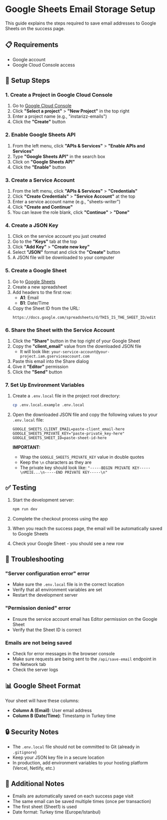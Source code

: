 # Google Sheets Email Storage Setup

This guide explains the steps required to save email addresses to Google Sheets on the success page.

## 📋 Requirements

- Google account
- Google Cloud Console access

## 🚀 Setup Steps

### 1. Create a Project in Google Cloud Console

1. Go to [Google Cloud Console](https://console.cloud.google.com/)
2. Click **"Select a project"** > **"New Project"** in the top right
3. Enter a project name (e.g., "instarizz-emails")
4. Click the **"Create"** button

### 2. Enable Google Sheets API

1. From the left menu, click **"APIs & Services"** > **"Enable APIs and Services"**
2. Type **"Google Sheets API"** in the search box
3. Click on **"Google Sheets API"**
4. Click the **"Enable"** button

### 3. Create a Service Account

1. From the left menu, click **"APIs & Services"** > **"Credentials"**
2. Click **"Create Credentials"** > **"Service Account"** at the top
3. Enter a service account name (e.g., "sheets-writer")
4. Click **"Create and Continue"**
5. You can leave the role blank, click **"Continue"** > **"Done"**

### 4. Create a JSON Key

1. Click on the service account you just created
2. Go to the **"Keys"** tab at the top
3. Click **"Add Key"** > **"Create new key"**
4. Select **"JSON"** format and click the **"Create"** button
5. A JSON file will be downloaded to your computer

### 5. Create a Google Sheet

1. Go to [Google Sheets](https://sheets.google.com/)
2. Create a new spreadsheet
3. Add headers to the first row:
   - **A1**: Email
   - **B1**: Date/Time
4. Copy the Sheet ID from the URL:
   ```
   https://docs.google.com/spreadsheets/d/THIS_IS_THE_SHEET_ID/edit
   ```

### 6. Share the Sheet with the Service Account

1. Click the **"Share"** button in the top right of your Google Sheet
2. Copy the **"client_email"** value from the downloaded JSON file
   - It will look like: `your-service-account@your-project.iam.gserviceaccount.com`
3. Paste this email into the Share dialog
4. Give it **"Editor"** permission
5. Click the **"Send"** button

### 7. Set Up Environment Variables

1. Create a `.env.local` file in the project root directory:
   ```bash
   cp .env.local.example .env.local
   ```

2. Open the downloaded JSON file and copy the following values to your `.env.local` file:

   ```env
   GOOGLE_SHEETS_CLIENT_EMAIL=paste-client_email-here
   GOOGLE_SHEETS_PRIVATE_KEY="paste-private_key-here"
   GOOGLE_SHEETS_SHEET_ID=paste-sheet-id-here
   ```

   **IMPORTANT:**
   - Wrap the `GOOGLE_SHEETS_PRIVATE_KEY` value in double quotes
   - Keep the `\n` characters as they are
   - The private key should look like: `"-----BEGIN PRIVATE KEY-----\nMIIE...\n-----END PRIVATE KEY-----\n"`

## ✅ Testing

1. Start the development server:
   ```bash
   npm run dev
   ```

2. Complete the checkout process using the app
3. When you reach the success page, the email will be automatically saved to Google Sheets
4. Check your Google Sheet - you should see a new row

## 🔧 Troubleshooting

### "Server configuration error" error
- Make sure the `.env.local` file is in the correct location
- Verify that all environment variables are set
- Restart the development server

### "Permission denied" error
- Ensure the service account email has Editor permission on the Google Sheet
- Verify that the Sheet ID is correct

### Emails are not being saved
- Check for error messages in the browser console
- Make sure requests are being sent to the `/api/save-email` endpoint in the Network tab
- Check the server logs

## 📊 Google Sheet Format

Your sheet will have these columns:
- **Column A (Email)**: User email address
- **Column B (Date/Time)**: Timestamp in Turkey time

## 🔒 Security Notes

- The `.env.local` file should not be committed to Git (already in `.gitignore`)
- Keep your JSON key file in a secure location
- In production, add environment variables to your hosting platform (Vercel, Netlify, etc.)

## 📝 Additional Notes

- Emails are automatically saved on each success page visit
- The same email can be saved multiple times (once per transaction)
- The first sheet (Sheet1) is used
- Date format: Turkey time (Europe/Istanbul)
